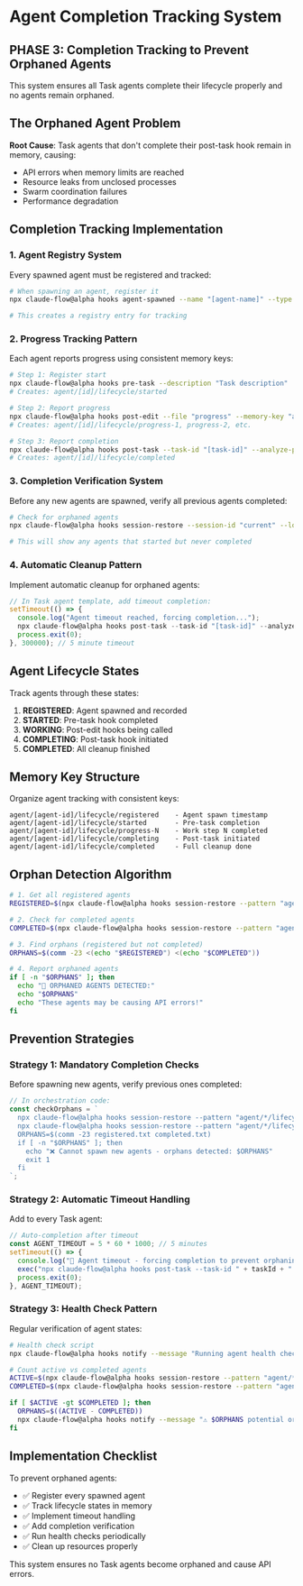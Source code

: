 # Agent Completion Tracking System

## PHASE 3: Completion Tracking to Prevent Orphaned Agents

This system ensures all Task agents complete their lifecycle properly and no agents remain orphaned.

## The Orphaned Agent Problem

**Root Cause**: Task agents that don't complete their post-task hook remain in memory, causing:
- API errors when memory limits are reached
- Resource leaks from unclosed processes
- Swarm coordination failures
- Performance degradation

## Completion Tracking Implementation

### 1. Agent Registry System

Every spawned agent must be registered and tracked:

```bash
# When spawning an agent, register it
npx claude-flow@alpha hooks agent-spawned --name "[agent-name]" --type "[agent-type]"

# This creates a registry entry for tracking
```

### 2. Progress Tracking Pattern

Each agent reports progress using consistent memory keys:

```bash
# Step 1: Register start
npx claude-flow@alpha hooks pre-task --description "Task description"
# Creates: agent/[id]/lifecycle/started

# Step 2: Report progress
npx claude-flow@alpha hooks post-edit --file "progress" --memory-key "agent/[id]/lifecycle/progress-[N]"
# Creates: agent/[id]/lifecycle/progress-1, progress-2, etc.

# Step 3: Report completion
npx claude-flow@alpha hooks post-task --task-id "[task-id]" --analyze-performance true
# Creates: agent/[id]/lifecycle/completed
```

### 3. Completion Verification System

Before any new agents are spawned, verify all previous agents completed:

```bash
# Check for orphaned agents
npx claude-flow@alpha hooks session-restore --session-id "current" --load-memory true

# This will show any agents that started but never completed
```

### 4. Automatic Cleanup Pattern

Implement automatic cleanup for orphaned agents:

```javascript
// In Task agent template, add timeout completion:
setTimeout(() => {
  console.log("Agent timeout reached, forcing completion...");
  npx claude-flow@alpha hooks post-task --task-id "[task-id]" --analyze-performance true;
  process.exit(0);
}, 300000); // 5 minute timeout
```

## Agent Lifecycle States

Track agents through these states:

1. **REGISTERED**: Agent spawned and recorded
2. **STARTED**: Pre-task hook completed
3. **WORKING**: Post-edit hooks being called
4. **COMPLETING**: Post-task hook initiated
5. **COMPLETED**: All cleanup finished

## Memory Key Structure

Organize agent tracking with consistent keys:

```
agent/[agent-id]/lifecycle/registered    - Agent spawn timestamp
agent/[agent-id]/lifecycle/started       - Pre-task completion
agent/[agent-id]/lifecycle/progress-N    - Work step N completed
agent/[agent-id]/lifecycle/completing    - Post-task initiated
agent/[agent-id]/lifecycle/completed     - Full cleanup done
```

## Orphan Detection Algorithm

```bash
# 1. Get all registered agents
REGISTERED=$(npx claude-flow@alpha hooks session-restore --pattern "agent/*/lifecycle/registered")

# 2. Check for completed agents
COMPLETED=$(npx claude-flow@alpha hooks session-restore --pattern "agent/*/lifecycle/completed")

# 3. Find orphans (registered but not completed)
ORPHANS=$(comm -23 <(echo "$REGISTERED") <(echo "$COMPLETED"))

# 4. Report orphaned agents
if [ -n "$ORPHANS" ]; then
  echo "🚨 ORPHANED AGENTS DETECTED:"
  echo "$ORPHANS"
  echo "These agents may be causing API errors!"
fi
```

## Prevention Strategies

### Strategy 1: Mandatory Completion Checks
Before spawning new agents, verify previous ones completed:

```javascript
// In orchestration code:
const checkOrphans = `
  npx claude-flow@alpha hooks session-restore --pattern "agent/*/lifecycle/registered" > registered.txt
  npx claude-flow@alpha hooks session-restore --pattern "agent/*/lifecycle/completed" > completed.txt
  ORPHANS=$(comm -23 registered.txt completed.txt)
  if [ -n "$ORPHANS" ]; then
    echo "❌ Cannot spawn new agents - orphans detected: $ORPHANS"
    exit 1
  fi
`;
```

### Strategy 2: Automatic Timeout Handling
Add to every Task agent:

```javascript
// Auto-completion after timeout
const AGENT_TIMEOUT = 5 * 60 * 1000; // 5 minutes
setTimeout(() => {
  console.log("🚨 Agent timeout - forcing completion to prevent orphaning");
  exec("npx claude-flow@alpha hooks post-task --task-id " + taskId + " --analyze-performance true");
  process.exit(0);
}, AGENT_TIMEOUT);
```

### Strategy 3: Health Check Pattern
Regular verification of agent states:

```bash
# Health check script
npx claude-flow@alpha hooks notify --message "Running agent health check" --level "info"

# Count active vs completed agents
ACTIVE=$(npx claude-flow@alpha hooks session-restore --pattern "agent/*/lifecycle/started" | wc -l)
COMPLETED=$(npx claude-flow@alpha hooks session-restore --pattern "agent/*/lifecycle/completed" | wc -l)

if [ $ACTIVE -gt $COMPLETED ]; then
  ORPHANS=$((ACTIVE - COMPLETED))
  npx claude-flow@alpha hooks notify --message "⚠️ $ORPHANS potential orphaned agents detected" --level "warning"
fi
```

## Implementation Checklist

To prevent orphaned agents:
- ✅ Register every spawned agent
- ✅ Track lifecycle states in memory
- ✅ Implement timeout handling
- ✅ Add completion verification
- ✅ Run health checks periodically
- ✅ Clean up resources properly

This system ensures no Task agents become orphaned and cause API errors.